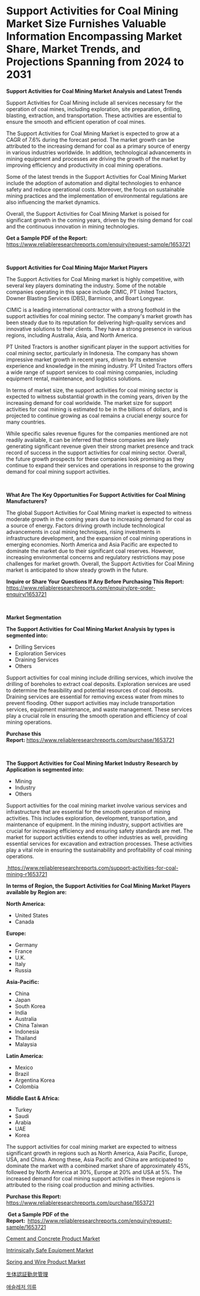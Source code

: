 <p><h1>Support Activities for Coal Mining Market Size Furnishes Valuable Information Encompassing Market Share, Market Trends, and Projections Spanning from 2024 to 2031</h1></p><p><strong>Support Activities for Coal Mining Market Analysis and Latest Trends</strong></p>
<p><p>Support Activities for Coal Mining include all services necessary for the operation of coal mines, including exploration, site preparation, drilling, blasting, extraction, and transportation. These activities are essential to ensure the smooth and efficient operation of coal mines.</p><p>The Support Activities for Coal Mining Market is expected to grow at a CAGR of 7.6% during the forecast period. The market growth can be attributed to the increasing demand for coal as a primary source of energy in various industries worldwide. In addition, technological advancements in mining equipment and processes are driving the growth of the market by improving efficiency and productivity in coal mining operations.</p><p>Some of the latest trends in the Support Activities for Coal Mining Market include the adoption of automation and digital technologies to enhance safety and reduce operational costs. Moreover, the focus on sustainable mining practices and the implementation of environmental regulations are also influencing the market dynamics.</p><p>Overall, the Support Activities for Coal Mining Market is poised for significant growth in the coming years, driven by the rising demand for coal and the continuous innovation in mining technologies.</p></p>
<p><strong>Get a Sample PDF of the Report:&nbsp;</strong> <a href="https://www.reliableresearchreports.com/enquiry/request-sample/1653721">https://www.reliableresearchreports.com/enquiry/request-sample/1653721</a></p>
<p>&nbsp;</p>
<p><strong>Support Activities for Coal Mining Major Market Players</strong></p>
<p><p>The Support Activities for Coal Mining market is highly competitive, with several key players dominating the industry. Some of the notable companies operating in this space include CIMIC, PT United Tractors, Downer Blasting Services (DBS), Barminco, and Boart Longyear.</p><p>CIMIC is a leading international contractor with a strong foothold in the support activities for coal mining sector. The company's market growth has been steady due to its reputation for delivering high-quality services and innovative solutions to their clients. They have a strong presence in various regions, including Australia, Asia, and North America.</p><p>PT United Tractors is another significant player in the support activities for coal mining sector, particularly in Indonesia. The company has shown impressive market growth in recent years, driven by its extensive experience and knowledge in the mining industry. PT United Tractors offers a wide range of support services to coal mining companies, including equipment rental, maintenance, and logistics solutions.</p><p>In terms of market size, the support activities for coal mining sector is expected to witness substantial growth in the coming years, driven by the increasing demand for coal worldwide. The market size for support activities for coal mining is estimated to be in the billions of dollars, and is projected to continue growing as coal remains a crucial energy source for many countries.</p><p>While specific sales revenue figures for the companies mentioned are not readily available, it can be inferred that these companies are likely generating significant revenue given their strong market presence and track record of success in the support activities for coal mining sector. Overall, the future growth prospects for these companies look promising as they continue to expand their services and operations in response to the growing demand for coal mining support activities.</p></p>
<p>&nbsp;</p>
<p><strong>What Are The Key Opportunities For Support Activities for Coal Mining Manufacturers?</strong></p>
<p><p>The global Support Activities for Coal Mining market is expected to witness moderate growth in the coming years due to increasing demand for coal as a source of energy. Factors driving growth include technological advancements in coal mining techniques, rising investments in infrastructure development, and the expansion of coal mining operations in emerging economies. North America and Asia Pacific are expected to dominate the market due to their significant coal reserves. However, increasing environmental concerns and regulatory restrictions may pose challenges for market growth. Overall, the Support Activities for Coal Mining market is anticipated to show steady growth in the future.</p></p>
<p><strong>Inquire or Share Your Questions If Any Before Purchasing This Report:</strong> <a href="https://www.reliableresearchreports.com/enquiry/pre-order-enquiry/1653721">https://www.reliableresearchreports.com/enquiry/pre-order-enquiry/1653721</a></p>
<p>&nbsp;</p>
<p><strong>Market Segmentation</strong></p>
<p><strong>The Support Activities for Coal Mining Market Analysis by types is segmented into:</strong></p>
<p><ul><li>Drilling Services</li><li>Exploration Services</li><li>Draining Services</li><li>Others</li></ul></p>
<p><p>Support activities for coal mining include drilling services, which involve the drilling of boreholes to extract coal deposits. Exploration services are used to determine the feasibility and potential resources of coal deposits. Draining services are essential for removing excess water from mines to prevent flooding. Other support activities may include transportation services, equipment maintenance, and waste management. These services play a crucial role in ensuring the smooth operation and efficiency of coal mining operations.</p></p>
<p><strong>Purchase this Report:&nbsp;</strong><a href="https://www.reliableresearchreports.com/purchase/1653721">https://www.reliableresearchreports.com/purchase/1653721</a></p>
<p>&nbsp;</p>
<p><strong>The Support Activities for Coal Mining Market Industry Research by Application is segmented into:</strong></p>
<p><ul><li>Mining</li><li>Industry</li><li>Others</li></ul></p>
<p><p>Support activities for the coal mining market involve various services and infrastructure that are essential for the smooth operation of mining activities. This includes exploration, development, transportation, and maintenance of equipment. In the mining industry, support activities are crucial for increasing efficiency and ensuring safety standards are met. The market for support activities extends to other industries as well, providing essential services for excavation and extraction processes. These activities play a vital role in ensuring the sustainability and profitability of coal mining operations.</p></p>
<p><a href="https://www.reliableresearchreports.com/support-activities-for-coal-mining-r1653721">&nbsp;https://www.reliableresearchreports.com/support-activities-for-coal-mining-r1653721</a></p>
<p><strong>In terms of Region, the Support Activities for Coal Mining Market Players available by Region are:</strong></p>
<p>
    <p> <strong> North America: </strong>
        <ul>
            <li>United States</li>
            <li>Canada</li>
        </ul>
        </p> 
    <p> <strong> Europe: </strong>
        <ul>
            <li>Germany</li>
            <li>France</li>
            <li>U.K.</li>
            <li>Italy</li>
            <li>Russia</li>
        </ul>
        </p> 
    <p> <strong> Asia-Pacific: </strong>
        <ul>
            <li>China</li>
            <li>Japan</li>
            <li>South Korea</li>
            <li>India</li>
            <li>Australia</li>
            <li>China Taiwan</li>
            <li>Indonesia</li>
            <li>Thailand</li>
            <li>Malaysia</li>
        </ul>
        </p> 
    <p> <strong> Latin America: </strong>
        <ul>
            <li>Mexico</li>
            <li>Brazil</li>
            <li>Argentina Korea</li>
            <li>Colombia</li>
        </ul>
        </p> 
    <p> <strong> Middle East & Africa: </strong>
        <ul>
            <li>Turkey</li>
            <li>Saudi</li>
            <li>Arabia</li>
            <li>UAE</li>
            <li>Korea</li>
        </ul>
    </p>
    </p>
<p><p>The support activities for coal mining market are expected to witness significant growth in regions such as North America, Asia Pacific, Europe, USA, and China. Among these, Asia Pacific and China are anticipated to dominate the market with a combined market share of approximately 45%, followed by North America at 30%, Europe at 20% and USA at 5%. The increased demand for coal mining support activities in these regions is attributed to the rising coal production and mining activities.</p></p>
<p><strong>Purchase this Report: </strong><a href="https://www.reliableresearchreports.com/purchase/1653721">https://www.reliableresearchreports.com/purchase/1653721</a></p>
<p>&nbsp;<strong>Get a Sample PDF of the Report:&nbsp;&nbsp;</strong><a href="https://www.reliableresearchreports.com/enquiry/request-sample/1653721">https://www.reliableresearchreports.com/enquiry/request-sample/1653721</a></p>
<p><strong></strong></p>
<p><p><a href="https://github.com/Sinjinluong3e0awx2m195k76/Market-Research-Report-List-2/blob/main/cement-and-concrete-product-market.md">Cement and Concrete Product Market</a></p><p><a href="https://www.linkedin.com/pulse/intrinsically-safe-equipment-market-competitive-analysis-trends-coqqe">Intrinsically Safe Equipment Market</a></p><p><a href="https://github.com/shotows/Market-Research-Report-List-2/blob/main/spring-and-wire-product-market.md">Spring and Wire Product Market</a></p><p><a href="https://github.com/andrade7361/Market-Research-Report-List-1/blob/main/770571056807.md">生体認証勤怠管理</a></p><p><a href="https://github.com/darrellockm3ytan895656/Market-Research-Report-List-1/blob/main/446793755111.md">애슬레저 의류</a></p></p>